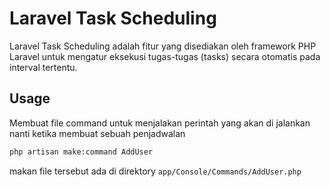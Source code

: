 # Laravel Task Scheduling
Laravel Task Scheduling adalah fitur yang disediakan oleh framework PHP Laravel untuk mengatur eksekusi tugas-tugas (tasks) secara otomatis pada interval tertentu.

## Usage
Membuat file command untuk menjalakan perintah yang akan di jalankan nanti ketika membuat sebuah penjadwalan

```sh
php artisan make:command AddUser
```

makan file tersebut ada di direktory `app/Console/Commands/AddUser.php`

